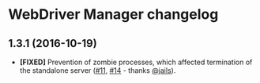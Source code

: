 # WebDriver Manager changelog

## 1.3.1 (2016-10-19)

- **[FIXED]** Prevention of zombie processes, which affected termination of the
  standalone server ([#11], [#14] - thanks [@jails]).

[#11]: https://github.com/peridot-php/webdriver-manager/issues/11
[#14]: https://github.com/peridot-php/webdriver-manager/pull/14

<!-- References -->

[@jails]: https://github.com/jails
